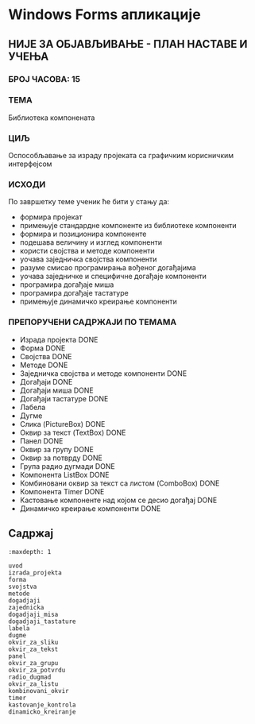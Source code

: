# Windows Forms апликације

## НИЈЕ ЗА ОБЈАВЉИВАЊЕ - ПЛАН НАСТАВЕ И УЧЕЊА

### БРОЈ ЧАСОВА: 15

### ТЕМА

Библиотека компонената

### ЦИЉ

Оспособљавање за израду пројеката са графичким корисничким интерфејсом

### ИСХОДИ

По завршетку теме ученик ће бити у стању да:

* формира пројекат
* примењује стандардне компоненте из библиотеке компоненти
* формира и позиционира компоненте
* подешава величину и изглед компоненти
* користи својства и методе компоненти
* уочава заједничка својства компоненти
* разуме смисао програмирања вођеног догађајима
* уочава заједничке и специфичне догађаје компоненти
* програмира догађаје миша
* програмира догађаје тастатуре
* примењује динамичко креирање компоненти

### ПРЕПОРУЧЕНИ САДРЖАЈИ ПО ТЕМАМА

* Израда пројекта DONE
* Форма DONE
* Својства DONE
* Методе DONE
* Заједничка својства и методе компоненти DONE
* Догађаји DONE
* Догађаји миша DONE
* Догађаји тастатуре DONE
* Лабела
* Дугме
* Слика (PictureBox) DONE
* Оквир за текст (TextBox) DONE
* Панел DONE
* Оквир за групу DONE
* Оквир за потврду DONE
* Група радио дугмади DONE
* Компонента ListBox DONE
* Комбиновани оквир за текст са листом (ComboBox) DONE
* Компонента Timer DONE
* Кастовање компоненте над којом се десио догађај DONE
* Динамичко креирање компоненти DONE

## Садржај

```{toctree}
:maxdepth: 1

uvod
izrada_projekta
forma
svojstva
metode
dogadjaji
zajednicka
dogadjaji_misa
dogadjaji_tastature
labela
dugme
okvir_za_sliku
okvir_za_tekst
panel
okvir_za_grupu
okvir_za_potvrdu
radio_dugmad
okvir_za_listu
kombinovani_okvir
timer
kastovanje_kontrola
dinamicko_kreiranje
```
